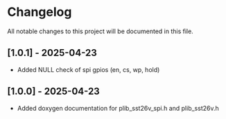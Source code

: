 # Changelog

All notable changes to this project will be documented in this file.

## [1.0.1] - 2025-04-23
- Added NULL check of spi gpios (en, cs, wp, hold)

## [1.0.0] - 2025-04-23
- Added doxygen documentation for plib_sst26v_spi.h and plib_sst26v.h